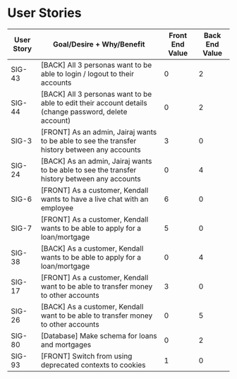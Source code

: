 # User Stories  
| User Story  | Goal/Desire + Why/Benefit | Front End Value | Back End Value |
| ----------- | ------------------------- | --------------- | -------------- |
SIG-43 | [BACK] All 3 personas want to be able to login / logout to their accounts | 0 | 2
SIG-44 | [BACK] All 3 personas want to be able to edit their account details (change password, delete account) | 0 | 2
SIG-3 | [FRONT] As an admin, Jairaj wants to be able to see the transfer history between any accounts | 3 | 0
SIG-24 | [BACK] As an admin, Jairaj wants to be able to see the transfer history between any accounts | 0 | 4
SIG-6 | [FRONT] As a customer, Kendall wants to have a live chat with an employee | 6 | 0
SIG-7 | [FRONT] As a customer, Kendall wants to be able to apply for a loan/mortgage | 5 | 0
SIG-38 | [BACK] As a customer, Kendall wants to be able to apply for a loan/mortgage | 0 | 4
SIG-17 | [FRONT] As a customer, Kendall want to be able to transfer money to other accounts | 3 | 0
SIG-26 | [BACK] As a customer, Kendall want to be able to transfer money to other accounts | 0 | 5
SIG-80 | [Database] Make schema for loans and mortgages  | 0 | 2
SIG-93 | [FRONT] Switch from using deprecated contexts to cookies | 1 | 0
